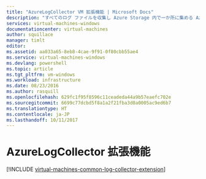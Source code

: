 ```yaml
---
title: "AzureLogCollector VM 拡張機能 | Microsoft Docs"
description: "すべてのログ ファイルを収集し Azure Storage 内で一か所に集める AzureLogCollector VM 拡張機能について説明します。"
services: virtual-machines-windows
documentationcenter: virtual-machines
author: squillace
manager: timlt
editor: 
ms.assetid: aa033a65-8eb8-4cae-9f91-0f80cbb55ae4
ms.service: virtual-machines-windows
ms.devlang: powershell
ms.topic: article
ms.tgt_pltfrm: vm-windows
ms.workload: infrastructure
ms.date: 08/23/2016
ms.author: rasquill
ms.openlocfilehash: 629fc1f95f8596c11ceadeda44a9b57eaefc702e
ms.sourcegitcommit: 6699c77dcbd5f8a1a2f21fba3d0a0005ac9ed6b7
ms.translationtype: HT
ms.contentlocale: ja-JP
ms.lasthandoff: 10/11/2017
---
```

# <a name="azurelogcollector-extension"></a>AzureLogCollector 拡張機能
[!INCLUDE [virtual-machines-common-log-collector-extension](../../../includes/virtual-machines-common-log-collector-extension.md)]

